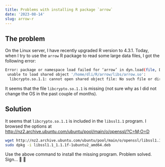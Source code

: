 ```yaml
---
title: Problems with installing R package `arrow`
date: '2023-08-14'
slug: arrow-r
---
```


## The problem

On the Linux server, I have recently upgraded R version to 4.3.1. Today, when I try to use the `arrow` R package to read some large data files, I got the following error:  

```bash
Error: package or namespace load failed for ‘arrow’ in dyn.load(file, DLLpath = DLLpath, ...):
 unable to load shared object '/home/dli/R/arrow/libs/arrow.so':
  libcrypto.so.1.1: cannot open shared object file: No such file or directory
```

It seems that the file `libcrypto.so.1.1` is missing (not sure why as I did not change the OS in the past couple of months).

## Solution

It seems that `libcrypto.so.1.1` is included in the `libssl1.1` program. I browsed the options at http://nz2.archive.ubuntu.com/ubuntu/pool/main/o/openssl/?C=M;O=D 

```bash
wget http://nz2.archive.ubuntu.com/ubuntu/pool/main/o/openssl/libssl1.1_1.1.1f-1ubuntu2_amd64.deb
sudo dpkg -i libssl1.1_1.1.1f-1ubuntu2_amd64.deb
```

Use the above command to install the missing program. Problem solved. Sign... :smiling_face_with_tear: :smiling_face_with_tear: 


